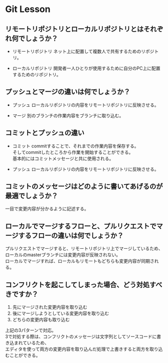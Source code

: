 # Git Lesson

## リモートリポジトリとローカルリポジトリとはそれぞれ何でしょうか？
- リモートリポジトリ
ネット上に配置して複数人で共有するためのリポジトリ。  

- ローカルリポジトリ
開発者一人ひとりが使用するために自分のPC上に配置するためのリポジトリ。  


## プッシュとマージの違いは何でしょうか？
- プッシュ
ローカルリポジトリの内容をリモートリポジトリに反映させる。  

- マージ
別のブランチの作業内容をブランチに取り込む。  


## コミットとプッシュの違い
- コミット
commitすることで、それまでの作業内容を保存する。  
そしてcommitしたところから作業を開始することができる。  
基本的にはコミットメッセージと共に使用される。  

- プッシュ
ローカルリポジトリの内容をリモートリポジトリに反映させる。  


## コミットのメッセージはどのように書いてあげるのが最適でしょうか？
一目で変更内容が分かるように記述する。  


## ローカルでマージするフローと、プルリクエストでマージするフローの違いは何でしょうか？
プルリクエストでマージすると、リモートリポジトリ上でマージしているため、  
ローカルのmasterブランチには変更内容が反映されない。  
ローカルでマージすれば、ローカルもリモートもどちらも変更内容が同期される。  


## コンフリクトを起こしてしまった場合、どう対処すべきですか？
1. 先にマージされた変更内容を取り込む
1. 後にマージしようとしている変更内容を取り込む
1. どちらの変更内容も取り込む

上記の3パターンで対応。  
3で対処する際は、コンフリクトのメッセージは文字列としてソースコードに書き込まれているため、  
エディタを使って両方の変更内容を取り込んだ処理で上書きすると両方を取り込むことができる。